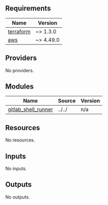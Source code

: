 <!-- BEGIN_TF_DOCS -->
## Requirements

| Name | Version |
|------|---------|
| <a name="requirement_terraform"></a> [terraform](#requirement\_terraform) | ~> 1.3.0 |
| <a name="requirement_aws"></a> [aws](#requirement\_aws) | ~> 4.49.0 |

## Providers

No providers.

## Modules

| Name | Source | Version |
|------|--------|---------|
| <a name="module_gitlab_shell_runner"></a> [gitlab\_shell\_runner](#module\_gitlab\_shell\_runner) | ../../ | n/a |

## Resources

No resources.

## Inputs

No inputs.

## Outputs

No outputs.
<!-- END_TF_DOCS -->
